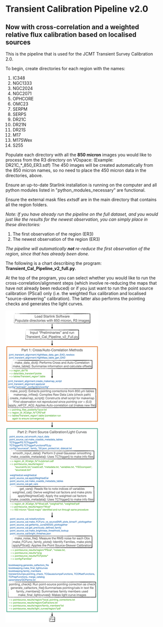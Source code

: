 # Transient Calibration Pipeline v2.0
## Now with cross-correlation and a weighted relative flux calibration based on localised sources
 
This is the pipeline that is used for the JCMT Transient Survey Calibration 2.0. 

To begin, create directories for each region with the names:

1. IC348
1. NGC1333
1. NGC2024
1. NGC2071
1. OPHCORE
1. OMC23
1. SERPM
1. SERPS
1. DR21C
1. DR21N
1. DR21S
1. M17
1. M17SWex
1. S255

Populate each directory with all the **850 micron** images you would like to process from the R3 directory on VOspace: (Example: DR21C_*_850_ER3.sdf)
The 450 images will be created automatically from the 850 micron names, so no need to place the 450 micron data in the directories, above.

Ensure an up-to-date Starlink installation is running on the computer and all python modules listed in "python_modules_necessary" are functional.

Ensure the external mask files *ext*sdf are in the main directory that contains all the region folders.

*Note: If you have already run the pipeline on the full dataset, and you would just like the results for the newest observation, you can simply place
in these directories:*

1. The first observation of the region (ER3)
1. The newest observation of the region (ER3)

*The pipeline will automatically **not** re-reduce the first observation of the region, since that has already been done.*

The following is a chart describing the program: **Transient_Cal_Pipeline_v2_full.py**.

At the top of the program, you can select whether you would like to run the cross-correlation/alignment steps (which involve re-reducing the maps that have not already been reduced)
or if you just want to run the point source calibration (PScal) only (i.e. the weighted flux calibration and localised "source-skewering" calibration). The latter also
performs the pointing checks and generates the light curves.

![image info](./TransientPipelineFlowChart.png)
